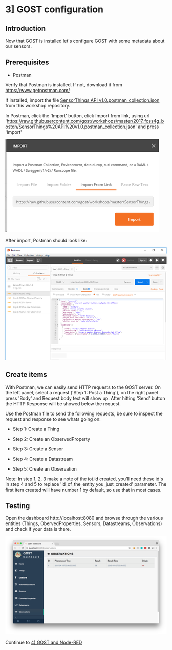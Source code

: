 # 3] GOST configuration

## Introduction

Now that GOST is installed let's configure GOST with some metadata about our sensors.

## Prerequisites

- Postman

Verify that Postman is installed. If not, download it from https://www.getpostman.com/

If installed, import the file <a href="SensorThings API v1.0.postman_collection.json">SensorThings API v1.0.postman_collection.json</a> from this workshop repository.

In Postman, click the 'Import' button, click Import from link, using url 'https://raw.githubusercontent.com/gost/workshops/master/2017_foss4g_boston/SensorThings%20API%20v1.0.postman_collection.json' and press 'Import'

<img src = "images/postman_import.png">

After import, Postman should look like:

<img src = "images/postman.png">

## Create items

With Postman, we can easily send HTTP requests to the GOST server. On the left panel, select a request ('Step 1: Post a Thing'), on the right panel press 'Body' and Request body text will show up. After hitting 'Send' button the HTTP Response will be showed below the request.  

Use the Postman file to send the following requests, be sure to inspect the request and response to see whats going on:

- Step 1: Create a Thing

- Step 2: Create an ObservedProperty

- Step 3: Create a Sensor

- Step 4: Create a Datastream 

- Step 5: Create an Observation

Note: In step 1, 2, 3 make a note of the iot.id created, you'll need these id's in step 4 and 5 to replace 'id_of_the_entity_you_just_created' parameter. The first item created will have number 1 by default, so use that in most cases.  

## Testing

Open the dashboard http://localhost:8080 and browse through the various entities (Things, ObervedProperties, Sensors, Datastreams, Observations) and check if your data is there.

<img src = "images/dashboard.png"/>

Continue to <a href = "4_nodered.md">4) GOST and Node-RED</a>

